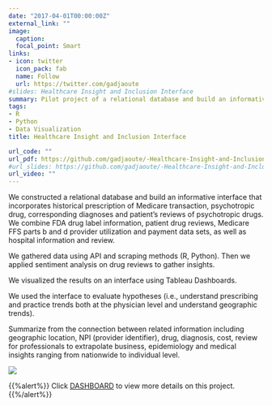 ```yaml
---
date: "2017-04-01T00:00:00Z"
external_link: ""
image:
  caption:
  focal_point: Smart
links:
- icon: twitter
  icon_pack: fab
  name: Follow
  url: https://twitter.com/gadjaoute
#slides: Healthcare Insight and Inclusion Interface     
summary: Pilot project of a relational database and build an informative interface that incorporates historical prescription of Medicare transaction, psychotropic drug, corresponding diagnoses and patient’s reviews of psychotropic drugs.
tags:
- R
- Python
- Data Visualization
title: Healthcare Insight and Inclusion Interface

url_code: ""
url_pdf: https://github.com/gadjaoute/-Healthcare-Insight-and-Inclusion-Interface-
#url_slides: https://github.com/gadjaoute/-Healthcare-Insight-and-Inclusion-Interface-
url_video: ""
---
```



We constructed a relational database and build an informative interface that incorporates historical prescription of Medicare transaction, psychotropic drug, corresponding diagnoses and patient’s reviews of psychotropic drugs. 
We combine FDA drug label information, patient drug reviews, Medicare FFS parts b and d provider utilization and payment data sets, as well as hospital information and review. 

We gathered data using API and scraping methods (R, Python). Then we applied sentiment analysis on drug reviews to gather insights. 

We visualized the results on an interface using Tableau Dashboards.

We used the interface to evaluate hypotheses (i.e., understand prescribing and practice trends both at the physician level and understand geographic trends). 

Summarize from the connection between related information including geographic location, NPI (provider identifier), drug, diagnosis, cost, review for professionals to extrapolate business, epidemiology and medical insights ranging from nationwide to individual level.

![](/project/interface/dashboard.PNG)


{{%alert%}}
Click [DASHBOARD](https://github.com/gadjaoute/-Healthcare-Insight-and-Inclusion-Interface-) to view more details on this project.
{{%/alert%}}

